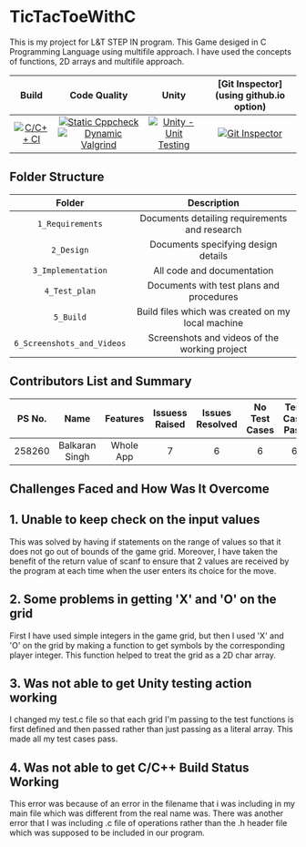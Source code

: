 # TicTacToeWithC
This is my project for L&amp;T STEP IN program. This Game desiged in C Programming Language using multifile approach. I have used the concepts of functions, 2D arrays and multifile approach.

|                                                                                 Build                                                                                 	|                                                                                                                                                                                         Code Quality                                                                                                                                                                                         	|                                                                                       Unity                                                                                       	|                                                                          [Git Inspector](using github.io option)                                                                         	|
|:---------------------------------------------------------------------------------------------------------------------------------------------------------------------:	|:--------------------------------------------------------------------------------------------------------------------------------------------------------------------------------------------------------------------------------------------------------------------------------------------------------------------------------------------------------------------------------------------:	|:---------------------------------------------------------------------------------------------------------------------------------------------------------------------------------:	|:----------------------------------------------------------------------------------------------------------------------------------------------------------------------------------------:	|
| [![C/C++ CI](https://github.com/bmaan99/TicTacToeWithC/actions/workflows/c-cpp.yml/badge.svg)](https://github.com/bmaan99/TicTacToeWithC/actions/workflows/c-cpp.yml) 	| [![Static Cppcheck](https://github.com/bmaan99/TicTacToeWithC/actions/workflows/cppcheck.yml/badge.svg)](https://github.com/bmaan99/TicTacToeWithC/actions/workflows/cppcheck.yml) [![Dynamic Valgrind](https://github.com/bmaan99/TicTacToeWithC/actions/workflows/CodeQuality_Dynamic.yml/badge.svg)](https://github.com/bmaan99/TicTacToeWithC/actions/workflows/CodeQuality_Dynamic.yml) 	| [![Unity - Unit Testing](https://github.com/bmaan99/TicTacToeWithC/actions/workflows/unity.yml/badge.svg)](https://github.com/bmaan99/TicTacToeWithC/actions/workflows/unity.yml) 	| [![Git Inspector](https://github.com/bmaan99/TicTacToeWithC/actions/workflows/gitinspector.yml/badge.svg)](https://github.com/bmaan99/TicTacToeWithC/actions/workflows/gitinspector.yml) 	|
## Folder Structure
|           Folder           	|                    Description                    	|
|:--------------------------:	|:-------------------------------------------------:	|
|      `1_Requirements`      	|   Documents detailing requirements and research   	|
|         `2_Design`         	|        Documents specifying design details        	|
|     `3_Implementation`     	|             All code and documentation            	|
|        `4_Test_plan`       	|      Documents with test plans and procedures     	|
|          `5_Build`         	| Build files which was created on my local machine 	|
| `6_Screenshots_and_Videos` 	|   Screenshots and videos of the working project   	|
## Contributors List and Summary
| PS No. 	|      Name      	|  Features 	| Issuess Raised 	| Issues Resolved 	| No Test Cases 	| Test Case Pass 	|
|:------:	|:--------------:	|:---------:	|:--------------:	|:---------------:	|:-------------:	|:--------------:	|
| 258260 	| Balkaran Singh 	| Whole App 	|        7       	|        6        	|       6       	|        6       	|
## Challenges Faced and How Was It Overcome
## 1. Unable to keep check on the input values
This was solved by having if statements on the range of values so that it does not go out of bounds of the game grid. Moreover, I have taken the benefit of the return value of scanf to ensure that 2 values are received by the program at each time when the user enters its choice for the move.
## 2. Some problems in getting 'X' and 'O' on the grid
First I have used simple integers in the game grid, but then I used 'X' and 'O' on the grid by making a function to get symbols by the corresponding player integer. This function helped to treat the grid as a 2D char array.
## 3. Was not able to get Unity testing action working
I changed my test.c file so that each grid I'm passing to the test functions is first defined and then passed rather than just passing as a literal array. This made all my test cases pass.
## 4. Was not able to get C/C++ Build Status Working
This error was because of an error in the filename that i was including in my main file which was different from the real name was. There was another error that I was including .c file of operations rather than the .h header file which was supposed to be included in our program.
